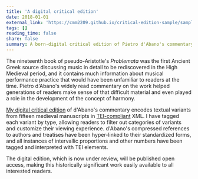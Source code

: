 ```yaml
---
title: 'A digital critical edition'
date: 2018-01-01
external_link: 'https://cmm2209.github.io/critical-edition-sample/sample.html#problem6'
tags: []
reading_time: false
share: false
summary: A born-digital critical edition of Pietro d'Abano's commentary on the pseudo-Aristotelian Problemata.
---
```


The nineteenth book of pseudo-Aristotle's _Problemata_ was the first Ancient Greek source discussing music in detail to be rediscovered in the High Medieval period, and it contains much information about musical performance practice that would have been unfamiliar to readers at the time. Pietro d'Abano's widely read commentary on the work helped generations of readers make sense of that difficult material and even played a role in the development of the concept of harmony.

[My digital critical edition](https://cmm2209.github.io/critical-edition-sample/sample.html#problem6) of d'Abano's commentary encodes textual variants from fifteen medieval manuscripts in [TEI-compliant](https://www.tei-c.org/release/doc/tei-p5-doc/en/html/index.html) XML. I have tagged each variant by type, allowing readers to filter out categories of variants and customize their viewing experience. d'Abano's compressed references to authors and treatises have been hyper-linked to their standardized forms, and all instances of intervallic proportions and other numbers have been tagged and interpreted with TEI elements.

The digital edition, which is now under review, will be published open access, making this historically significant work easily available to all interested readers.

<!--more-->
